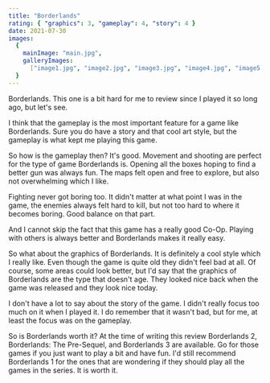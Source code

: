 ```yaml
---
title: "Borderlands"
rating: { "graphics": 3, "gameplay": 4, "story": 4 }
date: 2021-07-30
images:
  {
    mainImage: "main.jpg",
    galleryImages:
      ["image1.jpg", "image2.jpg", "image3.jpg", "image4.jpg", "image5.jpg"],
  }
---
```


Borderlands. This one is a bit hard for me to review since I played it so long ago, but let's see.

I think that the gameplay is the most important feature for a game like Borderlands. Sure you do have a story and that cool art style, but the gameplay is what kept me playing this game.

So how is the gameplay then? It's good. Movement and shooting are perfect for the type of game Borderlands is. Opening all the boxes hoping to find a better gun was always fun. The maps felt open and free to explore, but also not overwhelming which I like.

Fighting never got boring too. It didn't matter at what point I was in the game, the enemies always felt hard to kill, but not too hard to where it becomes boring. Good balance on that part.

And I cannot skip the fact that this game has a really good Co-Op. Playing with others is always better and Borderlands makes it really easy.

So what about the graphics of Borderlands. It is definitely a cool style which I really like. Even though the game is quite old they didn't feel bad at all. Of course, some areas could look better, but I'd say that the graphics of Borderlands are the type that doesn't age. They looked nice back when the game was released and they look nice today.

I don't have a lot to say about the story of the game. I didn't really focus too much on it when I played it. I do remember that it wasn't bad, but for me, at least the focus was on the gameplay.

So is Borderlands worth it? At the time of writing this review Borderlands 2, Borderlands: The Pre-Sequel, and Borderlands 3 are available. Go for those games if you just want to play a bit and have fun. I'd still recommend Borderlands 1 for the ones that are wondering if they should play all the games in the series. It is worth it.
